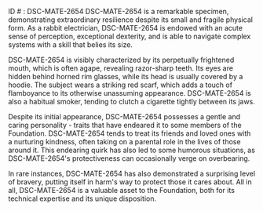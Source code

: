 ID # : DSC-MATE-2654
DSC-MATE-2654 is a remarkable specimen, demonstrating extraordinary resilience despite its small and fragile physical form. As a rabbit electrician, DSC-MATE-2654 is endowed with an acute sense of perception, exceptional dexterity, and is able to navigate complex systems with a skill that belies its size. 

DSC-MATE-2654 is visibly characterized by its perpetually frightened mouth, which is often agape, revealing razor-sharp teeth. Its eyes are hidden behind horned rim glasses, while its head is usually covered by a hoodie. The subject wears a striking red scarf, which adds a touch of flamboyance to its otherwise unassuming appearance. DSC-MATE-2654 is also a habitual smoker, tending to clutch a cigarette tightly between its jaws.

Despite its initial appearance, DSC-MATE-2654 possesses a gentle and caring personality - traits that have endeared it to some members of the Foundation. DSC-MATE-2654 tends to treat its friends and loved ones with a nurturing kindness, often taking on a parental role in the lives of those around it. This endearing quirk has also led to some humorous situations, as DSC-MATE-2654's protectiveness can occasionally verge on overbearing. 

In rare instances, DSC-MATE-2654 has also demonstrated a surprising level of bravery, putting itself in harm's way to protect those it cares about. All in all, DSC-MATE-2654 is a valuable asset to the Foundation, both for its technical expertise and its unique disposition.
